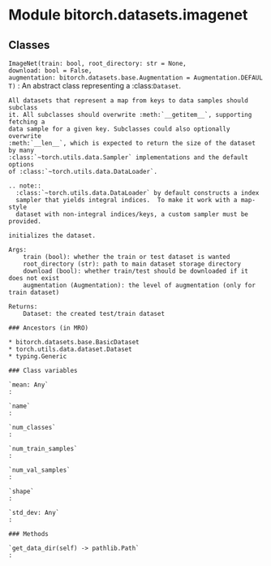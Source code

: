 Module bitorch.datasets.imagenet
================================

Classes
-------

`ImageNet(train: bool, root_directory: str = None, download: bool = False, augmentation: bitorch.datasets.base.Augmentation = Augmentation.DEFAULT)`
:   An abstract class representing a :class:`Dataset`.
    
    All datasets that represent a map from keys to data samples should subclass
    it. All subclasses should overwrite :meth:`__getitem__`, supporting fetching a
    data sample for a given key. Subclasses could also optionally overwrite
    :meth:`__len__`, which is expected to return the size of the dataset by many
    :class:`~torch.utils.data.Sampler` implementations and the default options
    of :class:`~torch.utils.data.DataLoader`.
    
    .. note::
      :class:`~torch.utils.data.DataLoader` by default constructs a index
      sampler that yields integral indices.  To make it work with a map-style
      dataset with non-integral indices/keys, a custom sampler must be provided.
    
    initializes the dataset.
    
    Args:
        train (bool): whether the train or test dataset is wanted
        root_directory (str): path to main dataset storage directory
        download (bool): whether train/test should be downloaded if it does not exist
        augmentation (Augmentation): the level of augmentation (only for train dataset)
    
    Returns:
        Dataset: the created test/train dataset

    ### Ancestors (in MRO)

    * bitorch.datasets.base.BasicDataset
    * torch.utils.data.dataset.Dataset
    * typing.Generic

    ### Class variables

    `mean: Any`
    :

    `name`
    :

    `num_classes`
    :

    `num_train_samples`
    :

    `num_val_samples`
    :

    `shape`
    :

    `std_dev: Any`
    :

    ### Methods

    `get_data_dir(self) ‑> pathlib.Path`
    :